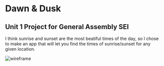 # Dawn & Dusk
## Unit 1 Project for General Assembly SEI

I think sunrise and sunset are the most beatiful times of the day, so I chose to make an app that will let you find the times of sunrise/sunset for any given location. 

![wireframe](https://i.imgur.com/BPOnFUw.png "Basic layout")

